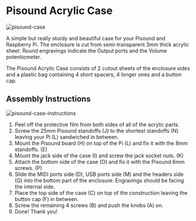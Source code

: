 # Pisound Acrylic Case
![pisound-case](https://raw.githubusercontent.com/wiki/BlokasLabs/pisound-docs/images/pisound-case.jpg)

A simple but really sturdy and beautiful case for your Pisound and Raspberry Pi. The enclosure is cut from semi-transparent 3mm thick acrylic sheet. Round engravings indicate the Output ports and the Volume potentiometer. 

The Pisound Acrylic Case consists of 2 cutout sheets of the enclosure sides and a plastic bag containing 4 short spacers, 4 longer ones and a button cap.

## Assembly Instructions
![pisound-case-instructions](https://raw.githubusercontent.com/wiki/BlokasLabs/pisound-docs/images/pisound-case-instructions.png)

1. Peel off the protective film from both sides of all of the acrylic parts.
1. Screw the 25mm Pisound standoffs (J) to the shortest standoffs (N) leaving your Pi (L) sandwiched in between.
1. Mount the Pisound board (H) on top of the Pi (L) and fix it with the 8mm standoffs. (E)
1. Mount the jack side of the case (I) and screw the jack socket nuts. (K)
1. Attach the bottom side of the case (O) and fix it with the Pisound 6mm screws. (P)
1. Slide the MIDI ports side (D), USB ports side (M) and the headers side (G) into the bottom part of the enclosure. Engravings should be facing the internal side.
1. Place the top side of the case (C) on top of the construction leaving the button cap (F) in between.
1. Screw the remaining 4 screws (B) and push the knobs (A) on.
1. Done! Thank you!
